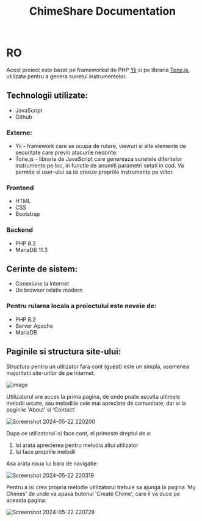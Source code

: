 <p align="center">
    <!--<a href="https://github.com/yiisoft" target="_blank">
        <img src="https://avatars0.githubusercontent.com/u/993323" height="100px">
    </a>-->
    <h1 align="center">ChimeShare Documentation</h1>
    <br>
</p>

<h1>RO</h1>

Acest proiect este bazat pe frameworkul de PHP [Yii](https://www.yiiframework.com/) si pe libraria [Tone.js](https://tonejs.github.io/), utilizata pentru a genera sunetul instrumentelor.

## Technologii utilizate:

- JavaScript
- Github

### Externe:

- Yii - framework care se ocupa de rutare, viewuri si alte elemente de securitate care previn atacurile nedorite.
- Tone.js - librarie de JavaScript care genereaza sunetele diferitelor instrumente pe loc, in functie de anumiti parametri setati in cod. Va permite si user-ului sa isi creeze propriile instrumente pe viitor.
  
### Frontend
- HTML
- CSS
- Bootstrap

### Backend
- PHP 8.2
- MariaDB 11.3

## Cerinte de sistem:

- Conexiune la internet
- Un browser relativ modern

### Pentru rularea locala a proiectului este nevoie de:

- PHP 8.2
- Server Apache
- MariaDB

## Paginile si structura site-ului:

Structura pentru un utilizator fara cont (guest) este un simpla, asemenea majoritatii site-urilor de pe internet.

![image](https://github.com/AndreicuD/ChimeShare/assets/78648231/4b54ae45-7541-475d-b58a-26922e38aed1)

Utilizatorul are acces la prima pagina, de unde poate asculta ultimele melodii urcate, sau melodiile cele mai apreciate de comunitate, dar si la paginile 'About' si 'Contact'.

![Screenshot 2024-05-22 220200](https://github.com/AndreicuD/ChimeShare/assets/78648231/dc6cefe5-c5b5-4795-b8d6-d44fc40f7650)

Dupa ce utilizatorul isi face cont, el primeste dreptul de a:

1. Isi arata aprecierea pentru melodia altui utilizator
2. Isi face propriile melodii

Asa arata noua lui bara de navigatie:

![Screenshot 2024-05-22 220319](https://github.com/AndreicuD/ChimeShare/assets/78648231/ad041128-d708-4808-8b53-aa4676b0b2a4)

Pentru a isi crea propria melodie utilizatorul trebuie sa ajunga la pagina 'My Chimes' de unde va apasa butonul 'Create Chime', care il va duce pe aceasta pagina:

![Screenshot 2024-05-22 220728](https://github.com/AndreicuD/ChimeShare/assets/78648231/3b1297e6-ae26-4404-908d-ed717b141681)

